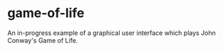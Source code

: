 # game-of-life
An in-progress example of a graphical user interface which plays John Conway's Game of Life.
